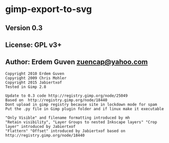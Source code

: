 # gimp-export-to-svg
## Version 0.3
## License: GPL v3+
## Author: Erdem Guven <zuencap@yahoo.com>
```
Copyright 2010 Erdem Guven
Copyright 2009 Chris Mohler
Copyright 2015 Jabiertxof
Tested in Gimp 2.8

Update to 0.3 code http://registry.gimp.org/node/25049
Based on  http://registry.gimp.org/node/18440
Dont upload in gimp registry because site in lockdown mode for spam
Put the .py file in Gimp plugin folder and if linux make it executable

"Only Visible" and filename formatting introduced by mh
"Retain visibility", "Layer Groups to nested Inkscape layers" "Crop layer" introduced by Jabiertxof
"Flattern" "Offset" introduced by Jabiertxof based on  http://registry.gimp.org/node/18440
```
